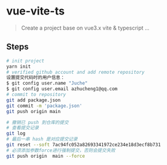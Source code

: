 # vue-vite-ts

> Create a project base on vue3.x vite &amp; typescript ...

## Steps

```bash
# init project
yarn init
# verified github account and add remote repository
设置提交代码时的用户信息：
$ git config user.name "Juche"
$ git config user.email azhucheng1@qq.com
# commit to repository
git add package.json
git commit -m 'package.json'
git push origin main

# 撤销已 push 到仓库的提交
# 查看提交记录
git log
# 最后一串 hash 是对应提交记录
git reset --soft 7ac94fc052a82693341972ce234e18d3ecf8b731
# 必须添加参数force进行强制提交，否则会提交失败
git push origin  main --force
```
